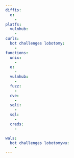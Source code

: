 ```yaml
---
diffis:
  e:
    -
platfs:
  vulnhub:
    -
curls:
  bot challenges lobotomy:
    -
functions:
  unix:
    -
  e:
    -
  vulnhub:
    -
  fuzz:
    -
  cve:
    -
  sqli:
    -
  sql:
    -
  creds:
    -

wals:
  bot challenges lobotomywu:
    -
---
```

